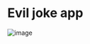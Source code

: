 # Evil joke app

![image](https://github.com/storm265/evil_word/assets/56002552/5ebc17d5-cd18-4024-8e94-783b43191c60)

